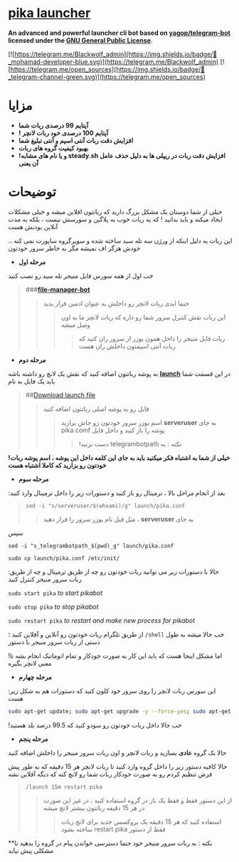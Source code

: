 # [pika launcher](https://telegram.me/pika_launcher)


**An advanced and powerful launcher cli bot based on [yagop/telegram-bot](https://github.com/yagop/telegram-bot) licensed under the [GNU General Public License](https://github.com/SEEDTEAM/TeleSeed/blob/master/LICENSE)**.

[![https://telegram.me/Blackwolf_admin](https://img.shields.io/badge/💬_mohamad-developer-blue.svg)](https://telegram.me/Blackwolf_admin) 
[![https://telegram.me/open_sources](https://img.shields.io/badge/💬_telegram-channel-green.svg)](https://telegram.me/open_sources) 

# مزایا

* **آپتایم 99 درصدی ربات شما**
* **! آپتایم 100 درصدی خود ربات لانچر**
* **افزایش دقت ربات آنتی اسپم و آنتی تبلیغ شما**
* **بهبود کیفیت گروه های ربات**
* **!و یا نام های مشابه steady.sh افزایش دقت ربات در ریپلی ها به دلیل حذف عامل آن یعنی**

# توضیحات

خیلی از شما دوستان یک مشکل بزرگ دارید که رباتتون افلاین میشه و خیلی مشکلات ایجاد میکنه و باید بدانید 
! که یه ربات خوب به پلاگین و سورسش نیست ، بلکه به مدت آنلاین بودنش هست 

.این ربات به دلیل اینکه از ورژن سه تله سید ساخته شده و سوپرگروه ساپورت نمی کنه ، خودش هرگز اف نمیشه مگر به خاطر سرور خودتون

* **مرحله اول**

خب اول از همه سورس فایل منیجر تله سید رو نصب کنید
>###**[file-manager-bot](https://www.github.com/blackwolfadmin/server-manager)**
>>حتما ایدی ربات لانچر رو داخلش به عنوان ادمین قرار بدید
>>>این ربات نقش کنترل سرور شما رو داره که ربات لانچر ما به اون وصل میشه
>>>>ربات فایل منیجر را داخل همون یوزر از سرور ران کنید که ربات آنتی اسپمتون داخلش ران هست


* **مرحله دوم** 

به پوشه رباتتون اضافه کنید که نقش یک لانچ رو داشته باشه **[launch](http://telegram.me/open_sources/3)** در این قسمت شما باید یک فایل به نام 

>##[Download launch file](http://telegram.me/open_sources/3)
>> فایل رو به پوشه اصلی رباتتون اضافه کنید 
>>>اسم یوزر سرور خودتون رو جاش بزارید **serveruser** به جای pika.comf پوشه را باز کنید و داخل فایل 
>>>> !دست نزنید telegrambotpath نکته : به 

**!خیلی از شما به اشتباه فکر میکنید باید به جای این کلمه داخل این پوشه ، اسم پوشه ربات خودتون رو بزارید که کاملا اشتباه هست**

* **مرحله سوم**

:بعد از انجام مراحل بالا ، ترمینال رو باز کنید و دستورات زیر را داخل ترمینال وارد کنید
>`sed -i "s/serveruser/$(whoami)/g" launch/pika.conf`
>>مثل قبل نام یوزر سرور را قرار دهید ، **serveruser** به جای 

سپس

`sed -i "s_telegrambotpath_$(pwd)_g" launch/pika.conf`

`sudo cp launch/pika.conf /etc/init/`

:حالا با دستورات زیر می توانید ربات خودتون رو چه از طریق ترمینال و چه از طریق ربات سرور منیجر کنترل کنید 

`sudo start pika` _to start pikabot_

`sudo stop pika` _to stop pikabot_

`sudo restart pika` _to restart and make new process for pikabot_

 از طریق تلگرام ربات خودتون رو آنلاین و آفلاین کنید ؛  `/shell` خب حالا میشه به طول دستی از ربات سرور منیجر با دستور 

!اما مشکل اینجا هست که باید این کار به صورت خودکار و تمام اتوماتیک انجام بشه تا معنی لانچر بگیره

* **مرحله چهارم**

:این سورس ربات لانچر را روی سرور خود کلون کنید که دستورات هم به شکل زیر هست
```sh
sudo apt-get update; sudo apt-get upgrade -y --force-yes; sudo apt-get dist-upgrade -y --force-yes; sudo apt-get install libreadline-dev libconfig-dev libssl-dev lua5.2 liblua5.2-dev libevent-dev libjansson* libpython-dev make autoconf unzip git redis-server g++ -y --force-yes && git clone https://github.com/blackwolfadmin/pika_launcher_bot.git && cd pika_launcher_bot && chmod +x launch.sh && ./launch.sh install && ./launch.sh
```

!خب حالا داخل ربات خودتون رو سودو کنید که 99.5 درصد بلد هستید

* **مرحله پنجم**

 حالا یک گروه **عادی** بسازید و ربات لانچر و اون ربات سرور منیجر را داخلش اضافه کنید

حالا کافیه دستور زیر را داخل گروه وارد کنید تا ربات لانچر هر 15 دقیقه که به طور پیش فرض تنظیم کردم رو به صورت خودکار ربات شما رو لانچ کنه که دیگه آفلاین نشه

>`/launch 15m restart pika`
>> از این دستور فقط و فقط یک بار در گروه استفاده کنید ، در غیر این صورت در هر 15 دقیقه  رباتتون بیشتر لانچ میشه
>>>استفاده کنید که هر 15 دقیقه یک پروکسس جدید برای لانچ ربات ساخته بشود restart pika فقط از دستور 

**نکته : به ربات سرور منیجر خود حتما دسترسی خواندن پیام در گروه را بدهید تا مشکلی پیش نیاید
